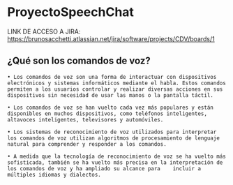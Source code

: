 # ProyectoSpeechChat

LINK DE ACCESO A JIRA: https://brunosacchetti.atlassian.net/jira/software/projects/CDV/boards/1

## ¿Qué son los comandos de voz?

    • Los comandos de voz son una forma de interactuar con dispositivos electrónicos y sistemas informáticos mediante el habla. Estos comandos permiten a los usuarios controlar y realizar diversas acciones en sus dispositivos sin necesidad de usar las manos o la pantalla táctil.
      
    • Los comandos de voz se han vuelto cada vez más populares y están disponibles en muchos dispositivos, como teléfonos inteligentes, altavoces inteligentes, televisores y automóviles. 
      
    • Los sistemas de reconocimiento de voz utilizados para interpretar los comandos de voz utilizan algoritmos de procesamiento de lenguaje natural para comprender y responder a los comandos.
      
    • A medida que la tecnología de reconocimiento de voz se ha vuelto más sofisticada, también se ha vuelto más precisa en la interpretación de los comandos de voz y ha ampliado su alcance para    incluir a múltiples idiomas y dialectos.

   
 

